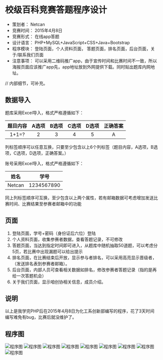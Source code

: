 # 校级百科竞赛答题程序设计
* 策划者： Netcan
* 竞赛时间： 2015年4月8日
* 竞赛形式： 在线app答题
* 设计语言： PHP+MySQL+JavaScript+CSS+Java+Bootstrap
* 程序模块： 登陆页面，个人资料页面， 答题页面，排名页面，后台页面，关于/联系我们页面
* 注意事项： 可以采用二维码推广app，由于宣传时间和比赛时间不一致，所以海报页面应该推广app先，app地址放到外网提供下载。同时贴出题库内网地址。

// 内部细节，可补充。
## 数据导入
题库采用Excel导入，格式严格遵循如下：

题目内容|A选项|B选项|C选项|D选项|正确答案
:-:|:-:|:-:|:-:|:-:|:-:
1+1=?|2|3|4|5|A

列标签顺序可以任意互换，只要至少包含以上6个列标签（题目内容，A选项，B选项，C选项，D选项，正确答案。）

账号采用Excel导入，格式严格遵循如下：

姓名|学号
:-:|:-:
Netcan|1234567890
同上列标签顺序可互换，至少包含以上两个属性，若有邮箱数据可考虑增加发送比赛时间、比赛结果至参赛者邮箱中的功能

## 页面
1. 登陆页面，学号+密码（身份证后六位）登陆
2. 个人资料页面，收集参赛者数据，查看答题记录，不可修改
3. 答题页面，当达到指定时间即可进入，从题库中随机抽取50道题，可以考虑分5页，若比赛中出现漏题可以给出提示
4. 排名页面，在比赛结束后开放，显示参与者排名，可以采用高亮显示晋级者，（发送排名表到参赛者邮箱）。
5. 后台页面，内部人员可查看相关数据如排名，修改参赛者答题记录（指的是再给一次答题机会）
6. 关于我们页面，显示咱创协相关信息，成员介绍。

## 说明
以上是我学完PHP后在2015年4月8日为化工系创新部编写的程序，花了3天时间编写难免有bug，比赛后就没维护了。

## 程序图
![程序图](img/201503302309.png)
![程序图](img/201503311826.gif)
![程序图](img/201504011815.gif)
![程序图](img/201504012247.gif)
![程序图](img/201504020908.gif)
![程序图](img/201504021419.gif)
![程序图](img/201504021754.png)
![程序图](img/201504041135.gif)
![程序图](img/201504041439.gif)
